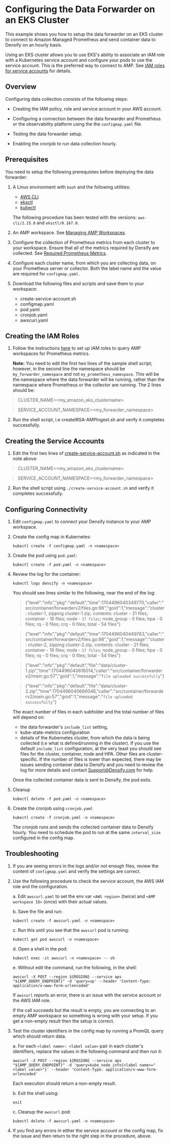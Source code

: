 # Configuring the Data Forwarder on an EKS Cluster

This example shows you how to setup the data forwarder on an EKS cluster to connect to Amazon Managed Prometheus and send container data to Densify on an hourly basis. 

Using an EKS cluster allows you to use EKS's ability to associate an IAM role with a Kubernetes service account and configure your pods to use the service account. This is the preferred way to connect to AMP. See [IAM roles for service accounts](https://docs.aws.amazon.com/eks/latest/userguide/iam-roles-for-service-accounts.html) for details.

## Overview

Configuring data collection consists of the following steps:

- Creating the IAM policy, role and service account in your AWS account.

- Configuring a connection between the data forwarder and Prometheus or the observability platform using the the `configmap.yaml` file.

- Testing the data forwarder setup.

- Enabling the cronjob to run data collection hourly.

## Prerequisites

You need to setup the following prerequistes before deploying the data forwarder:

1. A Linux environment with `bash` and the following utilities:

   - [AWS CLI](https://docs.aws.amazon.com/cli/latest/userguide/getting-started-install.html#getting-started-install-instructions)
   - [eksctl](https://eksctl.io/installation/#for-unix)
   - [kubectl](https://kubernetes.io/docs/tasks/tools/#kubectl)

   The following procedure has been tested with the versions: `aws-cli/2.15.8` and `eksctl/0.167.0`.

2. An AMP workspace. See [Managing AMP Workspaces](https://docs.aws.amazon.com/prometheus/latest/userguide/AMP-manage-ingest-query.html).

3. Configure the collection of Prometheus metrics from each cluster to your workspace. Ensure that all of the metrics required by Densify are collected. See [Required Prometheus Metrics](https://github.com/densify-dev/container-data-collection/tree/main/docs).

4. Configure each cluster name, from which you are collecting data, on your Prometheus server or collector. Both the label name and the value are required for `configmap.yaml`.

5. Download the following files and scripts and save them to your workspace:
   - create-service-account.sh
   - configmap.yaml
   - pod.yaml
   - cronjob.yaml
   - awscurl.yaml

## Creating the IAM Roles

1. Follow the instructions [here](https://docs.aws.amazon.com/prometheus/latest/userguide/set-up-irsa.html#set-up-irsa-query) to set up IAM roles to query AMP workspaces for Prometheus metrics.

   **Note:** You need to edit the first two lines of the sample shell script; however, in the second line the namespace should be `my_forwarder_namespace` and not `my_prometheus_namespace`. This will be the namespace where the data forwarder will be running, rather than the namespace where Prometheus or the collector are running. The 2 lines should be:

> CLUSTER_NAME=<my_amazon_eks_clustername>

> SERVICE_ACCOUNT_NAMESPACE=<my_forwarder_namespace>

2. Run the shell script, i.e createIRSA-AMPIngest.sh and verify it completes successfully.

## Creating the Service Accounts

1. Edit the first two lines of [create-service-account.sh](./create-service-account.sh) as indicated in the note above:

> CLUSTER_NAME=<my_amazon_eks_clustername>

> SERVICE_ACCOUNT_NAMESPACE=<my_forwarder_namespace>

2. Run the shell script using `./create-service-account.sh` and verify it completes successfully.

## Configuring Connectivity

1. Edit `configmap.yaml` to connect your Densify instance to your AMP workspace.

2. Create the config map in Kubernetes:

    `kubectl create -f configmap.yaml -n <namespace>`

3. Create the pod using `pod.yaml`:

    `kubectl create -f pod.yaml -n <namespace>`

4. Review the log for the container:

	`kubectl logs densify -n <namespace>`

	You should see lines similar to the following, near the end of the log:

	> {"level":"info","pkg":"default","time":1704496040349770,"caller":"src/container/forwarderv2/files.go:98","goid":1,"message":"cluster : cluster-1, zipping cluster-1.zip, contents: cluster - 21 files; container - 16 files; node - `17 files`; node_group - 0 files; hpa - 0 files; rq - 0 files; crq - 0 files; total - 54 files"}

	> {"level":"info","pkg":"default","time":1704496040449763,"caller":"src/container/forwarderv2/files.go:98","goid":1,"message":"cluster : cluster-2, zipping cluster-2.zip, contents: cluster - 21 files; container - 16 files; node - `17 files`; node_group - 0 files; hpa - 0 files; rq - 0 files; crq - 0 files; total - 54 files"}

	> {"level":"info","pkg":"default","file":"data/cluster-1.zip","time":1704496040616014,"caller":"src/container/forwarderv2/main.go:57","goid":1,"message":"`file uploaded successfully`"}

	> {"level":"info","pkg":"default","file":"data/cluster-2.zip","time":1704496040666046,"caller":"src/container/forwarderv2/main.go:57","goid":1,"message":"`file uploaded successfully`"}

	The exact number of files in each subfolder and the total number of files will depend on:
	- the data forwarder's `include_list` setting, 
	- kube-state-metrics configuration
	- details of the Kubernetes cluster, from which the data is being collected (i.e what is defined/running in the cluster). 
	If you use the default `include_list` configuration, at the very least you should see files for the cluster, container, node and HPA. Other files are cluster-specific.
	If the number of files is lower than expected, there may be issues sending container data to Densify and you need to review the log for more details and contact Support@Densify.com for help. 

	Once the collected container data is sent to Densify, the pod exits.

5. Cleanup

    `kubectl delete -f pod.yaml -n <namespace>`

6. Create the cronjob using `cronjob.yaml`

    `kubectl create -f cronjob.yaml -n <namespace>`

	The cronjob runs and sends the collected container data to Densify hourly. You need to schedule the pod to run at the same `interval_size` configured  in the config map.

## Troubleshooting

1. If you are seeing errors in the logs and/or not enough files, review the content of `configmap.yaml` and verify the settings are correct.

2. Use the following procedure to check the service account, the AWS IAM role and the configuration.

     a. Edit `awscurl.yaml` to set the env var `<AWS region>` (twice) and `<AMP workspace ID>` (once) with their actual values. 

	 b. Save the file and run:

    `kubectl create -f awscurl.yaml -n <namespace>`

	 c. Run this until you see that the `awscurl` pod is running:

    `kubectl get pod awscurl -n <namespace>`

	 d. Open a shell in the pod:

    `kubectl exec -it awscurl -n <namespace> -- sh`

	 e. Without edit the command, run the following, in the shell:

    `awscurl -X POST --region ${REGION} --service aps "${AMP_QUERY_ENDPOINT}" -d 'query=up' --header 'Content-Type: application/x-www-form-urlencoded'`

	If `awscurl` reports an error, there is an issue with the service account or the AWS IAM role. 

	If the call succeeds but the result is empty, you are connecting to an empty AMP workspace so something is wrong with your setup. If you get a non-empty result then the setup is correct.

3. Test the cluster identifiers in the config map by running a PromQL query which should return data.

	 a. For each `<label name>: <label value>` pair in each cluster's identifiers, replace the values in the following command and then run it:

    `awscurl -X POST --region ${REGION} --service aps "${AMP_QUERY_ENDPOINT}" -d 'query=kube_node_info{<label name>="<label value>"}' --header 'Content-Type: application/x-www-form-urlencoded'`

	 Each execution should return a non-empty result.

	 b. Exit the shell using:

	`exit`

	 c. Cleanup the `awscurl` pod:

    `kubectl delete -f awscurl.yaml -n <namespace>`

4. If you find any errors in either the service account or the config map, fix the issue and then return to the right step in the procedure, above.
